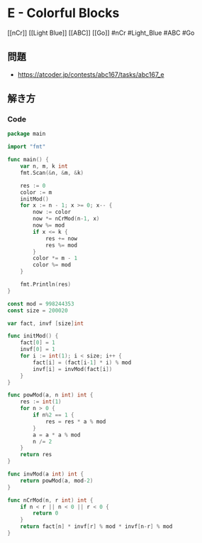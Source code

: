 # E - Colorful Blocks
[[nCr]] [[Light Blue]] [[ABC]] [[Go]]
#nCr #Light_Blue #ABC #Go 

## 問題
- https://atcoder.jp/contests/abc167/tasks/abc167_e

## 解き方
### Code
```go
package main

import "fmt"

func main() {
	var n, m, k int
	fmt.Scan(&n, &m, &k)

	res := 0
	color := m
	initMod()
	for x := n - 1; x >= 0; x-- {
		now := color
		now *= nCrMod(n-1, x)
		now %= mod
		if x <= k {
			res += now
			res %= mod
		}
		color *= m - 1
		color %= mod
	}

	fmt.Println(res)
}

const mod = 998244353
const size = 200020

var fact, invf [size]int

func initMod() {
	fact[0] = 1
	invf[0] = 1
	for i := int(1); i < size; i++ {
		fact[i] = (fact[i-1] * i) % mod
		invf[i] = invMod(fact[i])
	}
}

func powMod(a, n int) int {
	res := int(1)
	for n > 0 {
		if n%2 == 1 {
			res = res * a % mod
		}
		a = a * a % mod
		n /= 2
	}
	return res
}

func invMod(a int) int {
	return powMod(a, mod-2)
}

func nCrMod(n, r int) int {
	if n < r || n < 0 || r < 0 {
		return 0
	}
	return fact[n] * invf[r] % mod * invf[n-r] % mod
}
```